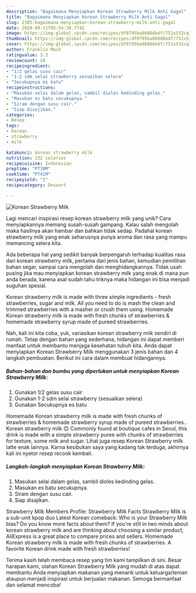 ```yaml
---
description: "Bagaimana Menyiapkan Korean Strawberry Milk Anti Gagal"
title: "Bagaimana Menyiapkan Korean Strawberry Milk Anti Gagal"
slug: 2385-bagaimana-menyiapkan-korean-strawberry-milk-anti-gagal
date: 2020-09-11T05:54:30.774Z
image: https://img-global.cpcdn.com/recipes/df0795ba86086bdf/751x532cq70/korean-strawberry-milk-foto-resep-utama.jpg
thumbnail: https://img-global.cpcdn.com/recipes/df0795ba86086bdf/751x532cq70/korean-strawberry-milk-foto-resep-utama.jpg
cover: https://img-global.cpcdn.com/recipes/df0795ba86086bdf/751x532cq70/korean-strawberry-milk-foto-resep-utama.jpg
author: Franklin Mack
ratingvalue: 3.3
reviewcount: 10
recipeingredient:
- "1/2 gelas susu cair"
- "1-2 sdm selai strawberry sesuaikan selera"
- "Secukupnya es batu"
recipeinstructions:
- "Masukan selai dalam gelas, sambil dioles kedinding gelas."
- "Masukan es batu secukupnya."
- "Siram dengan susu cair."
- "Siap disajikan."
categories:
- Resep
tags:
- korean
- strawberry
- milk

katakunci: korean strawberry milk 
nutrition: 232 calories
recipecuisine: Indonesian
preptime: "PT30M"
cooktime: "PT41M"
recipeyield: "1"
recipecategory: Dessert

---
```



![Korean Strawberry Milk](https://img-global.cpcdn.com/recipes/df0795ba86086bdf/751x532cq70/korean-strawberry-milk-foto-resep-utama.jpg)

Lagi mencari inspirasi resep korean strawberry milk yang unik? Cara menyiapkannya memang susah-susah gampang. Kalau salah mengolah maka hasilnya akan hambar dan bahkan tidak sedap. Padahal korean strawberry milk yang enak seharusnya punya aroma dan rasa yang mampu memancing selera kita.

Ada beberapa hal yang sedikit banyak berpengaruh terhadap kualitas rasa dari korean strawberry milk, pertama dari jenis bahan, kemudian pemilihan bahan segar, sampai cara mengolah dan menghidangkannya. Tidak usah pusing jika mau menyiapkan korean strawberry milk yang enak di mana pun anda berada, karena asal sudah tahu triknya maka hidangan ini bisa menjadi suguhan spesial.

Korean strawberry milk is made with three simple ingredients - fresh strawberries, sugar and milk. All you need to do is mash the clean and trimmed strawberries with a masher or crush them using. Homemade Korean strawberry milk is made with fresh chunks of strawberries &amp; homemade strawberry syrup made of pureed strawberries.


Nah, kali ini kita coba, yuk, variasikan korean strawberry milk sendiri di rumah. Tetap dengan bahan yang sederhana, hidangan ini dapat memberi manfaat untuk membantu menjaga kesehatan tubuh kita. Anda dapat menyiapkan Korean Strawberry Milk menggunakan 3 jenis bahan dan 4 langkah pembuatan. Berikut ini cara dalam membuat hidangannya.

<!--inarticleads1-->

##### Bahan-bahan dan bumbu yang diperlukan untuk menyiapkan Korean Strawberry Milk:

1. Gunakan 1/2 gelas susu cair
1. Gunakan 1-2 sdm selai strawberry (sesuaikan selera)
1. Gunakan Secukupnya es batu


Homemade Korean strawberry milk is made with fresh chunks of strawberries &amp; homemade strawberry syrup made of pureed strawberries.. Korean strawberry milk 😊 Commonly found at boutique cafes in Seoul, this drink is made with a simple strawberry puree with chunks of strawberries for texture, some milk and sugar. Lihat juga resep Korean Strawberry milk latte enak lainnya. Karna kesibukan saya yang kadang tak terduga, akhirnya kali ini nyetor resep recook kembali. 

<!--inarticleads2-->

##### Langkah-langkah menyiapkan Korean Strawberry Milk:

1. Masukan selai dalam gelas, sambil dioles kedinding gelas.
1. Masukan es batu secukupnya.
1. Siram dengan susu cair.
1. Siap disajikan.


Strawberry Milk Members Profile: Strawberry Milk Facts Strawberry Milk is a sub-unit kpop duo Latest Korean comeback: Who is your Strawberry Milk bias? Do you know more facts about them? If you&#39;re still in two minds about korean strawberry milk and are thinking about choosing a similar product, AliExpress is a great place to compare prices and sellers. Homemade Korean strawberry milk is made with fresh chunks of strawberries. A favorite Korean drink made with fresh strawberries! 

Terima kasih telah membaca resep yang tim kami tampilkan di sini. Besar harapan kami, olahan Korean Strawberry Milk yang mudah di atas dapat membantu Anda menyiapkan makanan yang menarik untuk keluarga/teman ataupun menjadi inspirasi untuk berjualan makanan. Semoga bermanfaat dan selamat mencoba!

